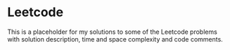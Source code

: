 # Leetcode
This is a placeholder for my solutions to some of the Leetcode problems with solution description, time and space complexity and code comments.

